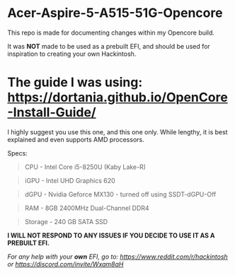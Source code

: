 # Acer-Aspire-5-A515-51G-Opencore
This repo is made for documenting changes within my Opencore build.

It was **NOT** made to be used as a prebuilt EFI, and should be used for inspiration to creating your own Hackintosh. 

# The guide I was using: https://dortania.github.io/OpenCore-Install-Guide/

I highly suggest you use this one, and this one only. While lengthy, it is best explained and even supports AMD processors.

Specs:

> CPU - Intel Core i5-8250U (Kaby Lake-R)

> iGPU - Intel UHD Graphics 620

> dGPU - Nvidia Geforce MX130 - turned off using SSDT-dGPU-Off

> RAM - 8GB 2400MHz Dual-Channel DDR4

> Storage - 240 GB SATA SSD

**I WILL NOT RESPOND TO ANY ISSUES IF YOU DECIDE TO USE IT AS A PREBUILT EFI.**

*For any help with your **own** EFI, go to: https://www.reddit.com/r/hackintosh or https://discord.com/invite/Wxam8aH*
